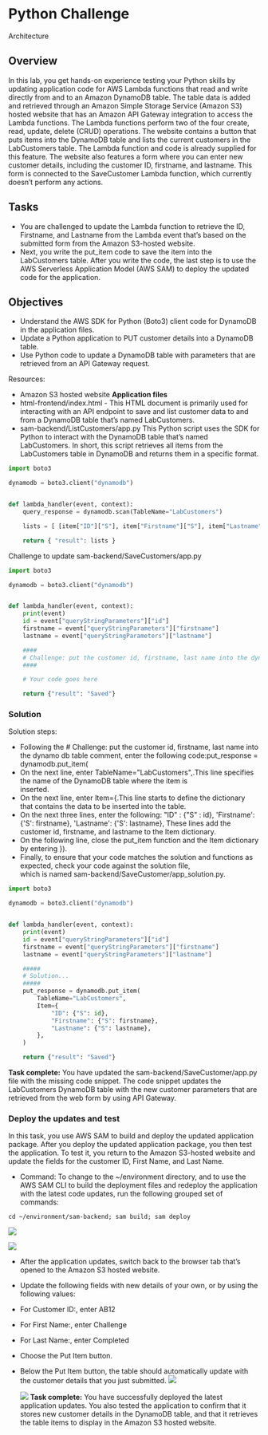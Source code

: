 # Python Challenge
Architecture
## Overview
  In this lab, you get hands-on experience testing your Python skills by updating application code for AWS Lambda functions that read and write directly from and to an Amazon DynamoDB table. The table data is added and retrieved through an Amazon Simple Storage Service (Amazon S3) hosted website that has an Amazon API Gateway integration to access the Lambda functions. The Lambda functions perform two of the four create, read, update, delete (CRUD) operations.
  The website contains a button that puts items into the DynamoDB table and lists the current customers in the LabCustomers table. The Lambda function and code is already supplied for this feature. The website also features a form where you can enter new customer details, including the customer ID, firstname, and lastname. This form is connected to the SaveCustomer Lambda function, which currently doesn’t perform any actions.
## Tasks
* You are challenged to update the Lambda function to retrieve the ID, Firstname, and Lastname from the Lambda event that’s based on   the submitted form from the Amazon S3-hosted website.
* Next, you write the put_item code to save the item into the LabCustomers table. After you write the code, the last step is to use    the AWS Serverless Application Model (AWS SAM) to deploy the updated code for the application.
## Objectives
* Understand the AWS SDK for Python (Boto3) client code for DynamoDB in the application files.
* Update a Python application to PUT customer details into a DynamoDB table.
* Use Python code to update a DynamoDB table with parameters that are retrieved from an API Gateway request.

Resources:
* Amazon S3 hosted website
**Application files**
* html-frontend/index.html - This HTML document is primarily used for interacting with an API endpoint to save and list customer data to and from a DynamoDB table that’s named LabCustomers.
* sam-backend/ListCustomers/app.py
This Python script uses the SDK for Python to interact with the DynamoDB table that’s named LabCustomers. In short, this script retrieves all items from the LabCustomers table in DynamoDB and returns them in a specific format.
```python
import boto3

dynamodb = boto3.client("dynamodb")


def lambda_handler(event, context):
    query_response = dynamodb.scan(TableName="LabCustomers")

    lists = [ [item["ID"]["S"], item["Firstname"]["S"], item["Lastname"]["S"]] for item in query_response["Items"]]

    return { "result": lists } 
```
Challenge to update sam-backend/SaveCustomers/app.py
```python
import boto3

dynamodb = boto3.client("dynamodb")


def lambda_handler(event, context):
    print(event)
    id = event["queryStringParameters"]["id"]
    firstname = event["queryStringParameters"]["firstname"]
    lastname = event["queryStringParameters"]["lastname"]

    ####
    # Challenge: put the customer id, firstname, last name into the dynamo db table
    ####

    # Your code goes here

    return {"result": "Saved"}
```
### Solution
Solution steps:
* Following the # Challenge: put the customer id, firstname, last name into the dynamo db table comment, enter the following code:put_response = dynamodb.put_item(
* On the next line, enter TableName="LabCustomers",.This line specifies the name of the DynamoDB table where the item is   
  inserted.
* On the next line, enter Item={.This line starts to define the dictionary that contains the data to be inserted into the table.
* On the next three lines, enter the following:
  "ID" : {"S" : id},
  'Firstname': {'S': firstname},
  'Lastname': {'S': lastname},
  These lines add the customer id, firstname, and lastname to the Item dictionary.
* On the following line, close the put_item function and the Item dictionary by entering }).
* Finally, to ensure that your code matches the solution and functions as expected, check your code against the solution file,   
  which is named sam-backend/SaveCustomer/app_solution.py.

```python
import boto3

dynamodb = boto3.client("dynamodb")


def lambda_handler(event, context):
    print(event)
    id = event["queryStringParameters"]["id"]
    firstname = event["queryStringParameters"]["firstname"]
    lastname = event["queryStringParameters"]["lastname"]

    #####
    # Solution...
    #####
    put_response = dynamodb.put_item(
        TableName="LabCustomers",
        Item={
            "ID": {"S": id},
            "Firstname": {"S": firstname},
            "Lastname": {"S": lastname},
        },
    )

    return {"result": "Saved"}
```
**Task complete:** You have updated the sam-backend/SaveCustomer/app.py file with the missing code snippet. The code snippet updates the LabCustomers DynamoDB table with the new customer parameters that are retrieved from the web form by using API Gateway.
### Deploy the updates and test
In this task, you use AWS SAM to build and deploy the updated application package. After you deploy the updated application package, you then test the application. To test it, you return to the Amazon S3-hosted website and update the fields for the customer ID, First Name, and Last Name.
* Command: To change to the ~/environment directory, and to use the AWS SAM CLI to build the deployment files and redeploy the application with the latest code updates, run the following grouped set of commands:
```
cd ~/environment/sam-backend; sam build; sam deploy
```
![](images/sam_build1.png)

![](images/sam_build2.png)

* After the application updates, switch back to the browser tab that’s opened to the Amazon S3 hosted website.

* Update the following fields with new details of your own, or by using the following values:

* For Customer ID:, enter AB12
* For First Name:, enter Challenge
* For Last Name:, enter Completed
* Choose the Put Item button.
* Below the Put Item button, the table should automatically update with the customer details that you just submitted.
  ![](images/S3_website.png)

  ![](images/dynamodb.png)
**Task complete:** You have successfully deployed the latest application updates. You also tested the application to confirm that it stores new customer details in the DynamoDB table, and that it retrieves the table items to display in the Amazon S3 hosted website.
